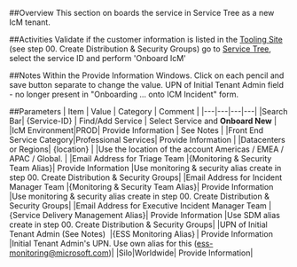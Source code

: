 ##Overview
This section on boards the service in Service Tree as a new IcM tenant. 

##Activities
Validate if the customer information is listed in the [Tooling Site](https://microsoft.sharepoint.com/teams/ManagedServicesTools/Lists/Customers/AllItems.aspx) (see step 00. Create Distribution & Security Groups)
go to [Service Tree](http://aka.ms/servicetree), select the service ID and perform 'Onboard IcM'

##Notes
Within the Provide Information Windows. Click on each pencil and save button separate to change the value.
UPN of Initial Tenant Admin field - no longer present in "Onboarding ... onto ICM Incident" form.

##Parameters
| Item | Value | Category | Comment |
|---|---|---|---|
|Search Bar| {Service-ID} | Find/Add Service | Select Service and **Onboard New** |
|IcM Environment|PROD| Provide Information | See Notes |
|Front End Service Category|Professional Services| Provide Information |
|​Datacenters or Regions| {location} | |Use the location of the account Americas / EMEA / APAC / Global. |
|Email Address for Triage Team |{Monitoring & Security Team Alias}| Provide Information |Use monitoring & security alias create in step 00. Create Distribution & Security Groups|
|Email Address for Incident Manager Team |{Monitoring & Security Team Alias}| Provide Information |Use monitoring & security alias create in step 00. Create Distribution & Security Groups|
|Email Address for Executive Incident Manager Team |{Service Delivery Management Alias}| Provide Information |Use SDM alias create in step 00. Create Distribution & Security Groups|
|UPN of Initial Tenant Admin (See Notes)  |{ESS Monitoring Alias} | Provide Information |Initial Tenant Admin's UPN. Use own alias for this (ess-monitoring@microsoft.com)|
|Silo|Worldwide| Provide Information|

